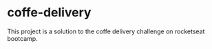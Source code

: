# coffe-delivery
This project is a solution to the coffe delivery challenge on rocketseat bootcamp.
